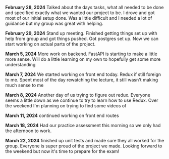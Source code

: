 **February 28, 2024**
Talked about the days tasks, what all needed to be done and specified exactly what we wanted our project to be. I drove and got most of our initial setup done. Was a little difficult and I needed a lot of guidance but my group was great with helping.

**February 29, 2024**
Stand up meeting. Finished getting things set up with help from group and got things pushed. Got postgres set up. Now we can start working on actual parts of the project.

**March 5, 2024**
More work on backend. FastAPI is starting to make a little more sense. Will do a little learning on my own to hopefully get some more understanding

**March 7, 2024**
We started working on front end today. Redux if still foreign to me. Spent most of the day rewatching the lecture, it still wasn't making much sense to me

**March 8, 2024**
Another day of us trying to figure out redux. Everyone seems a little down as we continue to try to learn how to use Redux. Over the weekend I'm planning on trying to find some videos of

**March 11, 2024**
continued working on front end routes

**March 18, 2024**
Had our practice assessment this morning so we only had the afternoon to work.

**March 22, 2024**
finished up unit tests and made sure they all worked for the group. Everyone is super proud of the project we made. Looking forward to the weekend but now it's time to prepare for the exam!
